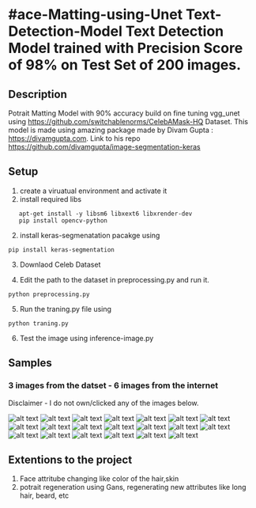 #ace-Matting-using-Unet
Text-Detection-Model
Text Detection Model trained with Precision Score of 98% on Test Set of 200 images. 
===================

## Description
Potrait Matting Model with 90% accuracy build on fine tuning vgg_unet using https://github.com/switchablenorms/CelebAMask-HQ Dataset. 
This model is made using amazing package made by Divam Gupta : https://divamgupta.com. Link to his repo https://github.com/divamgupta/image-segmentation-keras


## Setup
1. create a viruatual environment  and activate it 
2. install required libs
```
   apt-get install -y libsm6 libxext6 libxrender-dev
   pip install opencv-python
```
2. install keras-segmenatation pacakge using
```
pip install keras-segmentation
```
3. Downlaod Celeb Dataset

4. Edit the path to the dataset in preprocessing.py and run it.
```
python preprocessing.py
```

5. Run the traning.py file using
```
python traning.py
```
6. Test the image using inference-image.py

## Samples 
### 3 images from the datset - 6 images from the internet
Disclaimer -  I do not own/clicked any of the images below. 

![alt text](https://github.com/Divyam10/Face-Matting-using-Unet/blob/master/results/0.jpg)
![alt text](https://github.com/Divyam10/Face-Matting-using-Unet/blob/master/results/0.png)
![alt text](https://github.com/Divyam10/Face-Matting-using-Unet/blob/master/results/1.jpg)
![alt text](https://github.com/Divyam10/Face-Matting-using-Unet/blob/master/results/1.png)
![alt text](https://github.com/Divyam10/Face-Matting-using-Unet/blob/master/results/2.jpg)
![alt text](https://github.com/Divyam10/Face-Matting-using-Unet/blob/master/results/2.png)
![alt text](https://github.com/Divyam10/Face-Matting-using-Unet/blob/master/results/3.jpg)
![alt text](https://github.com/Divyam10/Face-Matting-using-Unet/blob/master/results/3.png)
![alt text](https://github.com/Divyam10/Face-Matting-using-Unet/blob/master/results/4.jpg)
![alt text](https://github.com/Divyam10/Face-Matting-using-Unet/blob/master/results/4.png)
![alt text](https://github.com/Divyam10/Face-Matting-using-Unet/blob/master/results/5.jpg)
![alt text](https://github.com/Divyam10/Face-Matting-using-Unet/blob/master/results/5.png)
![alt text](https://github.com/Divyam10/Face-Matting-using-Unet/blob/master/results/6.jpg)
![alt text](https://github.com/Divyam10/Face-Matting-using-Unet/blob/master/results/6.png)
![alt text](https://github.com/Divyam10/Face-Matting-using-Unet/blob/master/results/7.jpg)
![alt text](https://github.com/Divyam10/Face-Matting-using-Unet/blob/master/results/7.png)
![alt text](https://github.com/Divyam10/Face-Matting-using-Unet/blob/master/results/8.jpg)
![alt text](https://github.com/Divyam10/Face-Matting-using-Unet/blob/master/results/8.png)
![alt text](https://github.com/Divyam10/Face-Matting-using-Unet/blob/master/results/9.jpg)
![alt text](https://github.com/Divyam10/Face-Matting-using-Unet/blob/master/results/9.png)







## Extentions to the project
1. Face attritube changing like color of the  hair,skin
2. potrait regeneration using Gans, regenerating new attributes like long hair, beard, etc

